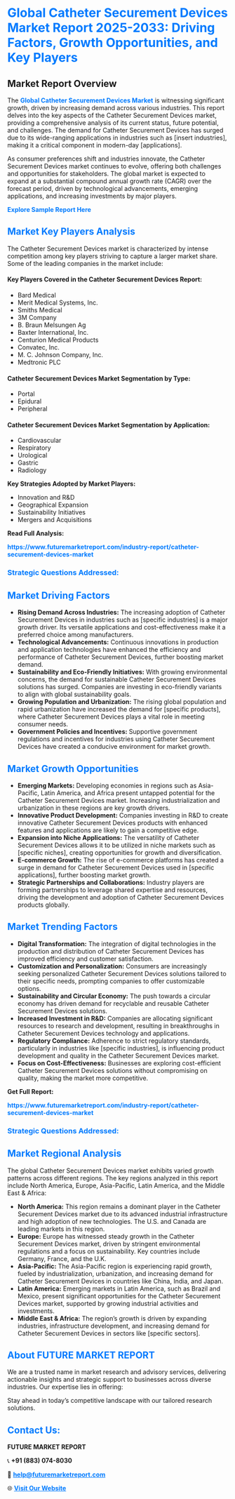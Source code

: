 <h1 style="color: #007BFF;">Global Catheter Securement Devices Market Report 2025-2033: Driving Factors, Growth Opportunities, and Key Players</h1>

<section id="overview">
<h2>Market Report Overview</h2>
<p>The <a href="https://www.futuremarketreport.com/industry-report/catheter-securement-devices-market" style="color: #007BFF; text-decoration: none;"><strong>Global Catheter Securement Devices Market</strong></a> is witnessing significant growth, driven by increasing demand across various industries. This report delves into the key aspects of the Catheter Securement Devices market, providing a comprehensive analysis of its current status, future potential, and challenges. The demand for Catheter Securement Devices has surged due to its wide-ranging applications in industries such as [insert industries], making it a critical component in modern-day [applications].</p>
<p>As consumer preferences shift and industries innovate, the Catheter Securement Devices market continues to evolve, offering both challenges and opportunities for stakeholders. The global market is expected to expand at a substantial compound annual growth rate (CAGR) over the forecast period, driven by technological advancements, emerging applications, and increasing investments by major players.</p>
</section>

<section id="overview">
<p><a href="https://www.futuremarketreport.com/request-sample/reportId=58624" style="color: #007BFF; text-decoration: none;"><strong>Explore Sample Report Here</strong></a></p>
</section>

<section id="key-players">
<h2 style="color: #007BFF;">Market Key Players Analysis</h2>
<p>The Catheter Securement Devices market is characterized by intense competition among key players striving to capture a larger market share. Some of the leading companies in the market include:</p>
<h4>Key Players Covered in the Catheter Securement Devices Report:</h4>
<ul><li>Bard Medical</li><li>Merit Medical Systems, Inc.</li><li>Smiths Medical</li><li>3M Company</li><li>B. Braun Melsungen Ag</li><li>Baxter International, Inc.</li><li>Centurion Medical Products</li><li>Convatec, Inc.</li><li>M. C. Johnson Company, Inc.</li><li>Medtronic PLC</li></ul>
<h4>Catheter Securement Devices Market Segmentation by Type:</h4>
<ul><li>Portal</li><li>Epidural</li><li>Peripheral</li></ul>

<h4>Catheter Securement Devices Market Segmentation by Application:</h4>
<ul><li>Cardiovascular</li><li>Respiratory</li><li>Urological</li><li>Gastric</li><li>Radiology</li></ul>
<p><strong>Key Strategies Adopted by Market Players:</strong></p>
<ul>
<li>Innovation and R&D</li>
<li>Geographical Expansion</li>
<li>Sustainability Initiatives</li>
<li>Mergers and Acquisitions</li>
</ul>
</section>

<section>
<p><strong>Read Full Analysis: </strong></p><a href="https://www.futuremarketreport.com/industry-report/catheter-securement-devices-market" style="color: #007BFF; text-decoration: none;"><strong>https://www.futuremarketreport.com/industry-report/catheter-securement-devices-market</strong></a>
<h3 style="color: #007BFF;">Strategic Questions Addressed:</h3>
</section>

<section id="driving-factors">
<h2 style="color: #007BFF;">Market Driving Factors</h2>
<ul>
<li><strong>Rising Demand Across Industries:</strong> The increasing adoption of Catheter Securement Devices in industries such as [specific industries] is a major growth driver. Its versatile applications and cost-effectiveness make it a preferred choice among manufacturers.</li>
<li><strong>Technological Advancements:</strong> Continuous innovations in production and application technologies have enhanced the efficiency and performance of Catheter Securement Devices, further boosting market demand.</li>
<li><strong>Sustainability and Eco-Friendly Initiatives:</strong> With growing environmental concerns, the demand for sustainable Catheter Securement Devices solutions has surged. Companies are investing in eco-friendly variants to align with global sustainability goals.</li>
<li><strong>Growing Population and Urbanization:</strong> The rising global population and rapid urbanization have increased the demand for [specific products], where Catheter Securement Devices plays a vital role in meeting consumer needs.</li>
<li><strong>Government Policies and Incentives:</strong> Supportive government regulations and incentives for industries using Catheter Securement Devices have created a conducive environment for market growth.</li>
</ul>
</section>

<section id="growth-opportunities">
<h2 style="color: #007BFF;">Market Growth Opportunities</h2>
<ul>
<li><strong>Emerging Markets:</strong> Developing economies in regions such as Asia-Pacific, Latin America, and Africa present untapped potential for the Catheter Securement Devices market. Increasing industrialization and urbanization in these regions are key growth drivers.</li>
<li><strong>Innovative Product Development:</strong> Companies investing in R&D to create innovative Catheter Securement Devices products with enhanced features and applications are likely to gain a competitive edge.</li>
<li><strong>Expansion into Niche Applications:</strong> The versatility of Catheter Securement Devices allows it to be utilized in niche markets such as [specific niches], creating opportunities for growth and diversification.</li>
<li><strong>E-commerce Growth:</strong> The rise of e-commerce platforms has created a surge in demand for Catheter Securement Devices used in [specific applications], further boosting market growth.</li>
<li><strong>Strategic Partnerships and Collaborations:</strong> Industry players are forming partnerships to leverage shared expertise and resources, driving the development and adoption of Catheter Securement Devices products globally.</li>
</ul>
</section>

<section id="trending-factors">
<h2 style="color: #007BFF;">Market Trending Factors</h2>
<ul>
<li><strong>Digital Transformation:</strong> The integration of digital technologies in the production and distribution of Catheter Securement Devices has improved efficiency and customer satisfaction.</li>
<li><strong>Customization and Personalization:</strong> Consumers are increasingly seeking personalized Catheter Securement Devices solutions tailored to their specific needs, prompting companies to offer customizable options.</li>
<li><strong>Sustainability and Circular Economy:</strong> The push towards a circular economy has driven demand for recyclable and reusable Catheter Securement Devices solutions.</li>
<li><strong>Increased Investment in R&D:</strong> Companies are allocating significant resources to research and development, resulting in breakthroughs in Catheter Securement Devices technology and applications.</li>
<li><strong>Regulatory Compliance:</strong> Adherence to strict regulatory standards, particularly in industries like [specific industries], is influencing product development and quality in the Catheter Securement Devices market.</li>
<li><strong>Focus on Cost-Effectiveness:</strong> Businesses are exploring cost-efficient Catheter Securement Devices solutions without compromising on quality, making the market more competitive.</li>
</ul>
</section>

<section>
<p><strong>Get Full Report: </strong></p><a href="https://www.futuremarketreport.com/industry-report/catheter-securement-devices-market" style="color: #007BFF; text-decoration: none;"><strong>https://www.futuremarketreport.com/industry-report/catheter-securement-devices-market</strong></a>
<h3 style="color: #007BFF;">Strategic Questions Addressed:</h3>
</section>


<section id="regional-analysis">
<h2 style="color: #007BFF;">Market Regional Analysis</h2>
<p>The global Catheter Securement Devices market exhibits varied growth patterns across different regions. The key regions analyzed in this report include North America, Europe, Asia-Pacific, Latin America, and the Middle East & Africa:</p>
<ul>
<li><strong>North America:</strong> This region remains a dominant player in the Catheter Securement Devices market due to its advanced industrial infrastructure and high adoption of new technologies. The U.S. and Canada are leading markets in this region.</li>
<li><strong>Europe:</strong> Europe has witnessed steady growth in the Catheter Securement Devices market, driven by stringent environmental regulations and a focus on sustainability. Key countries include Germany, France, and the U.K.</li>
<li><strong>Asia-Pacific:</strong> The Asia-Pacific region is experiencing rapid growth, fueled by industrialization, urbanization, and increasing demand for Catheter Securement Devices in countries like China, India, and Japan.</li>
<li><strong>Latin America:</strong> Emerging markets in Latin America, such as Brazil and Mexico, present significant opportunities for the Catheter Securement Devices market, supported by growing industrial activities and investments.</li>
<li><strong>Middle East & Africa:</strong> The region’s growth is driven by expanding industries, infrastructure development, and increasing demand for Catheter Securement Devices in sectors like [specific sectors].</li>
</ul>
</section>

<footer>
<h2 style="color: #007BFF;">About FUTURE MARKET REPORT</h2>
<p>We are a trusted name in market research and advisory services, delivering actionable insights and strategic support to businesses across diverse industries. Our expertise lies in offering:</p>

<p>Stay ahead in today’s competitive landscape with our tailored research solutions.</p>

<h2 style="color: #007BFF;">Contact Us:</h2>
<p><strong>FUTURE MARKET REPORT</strong></p>
<p>📞 <strong>+91 (883) 074-8030</strong></p>
<p>📧 <strong><a href="mailto:help@futuremarketreport.com" style="color: #007BFF;">help@futuremarketreport.com</a></strong></p>
<p>🌐 <strong><a href="https://www.futuremarketreport.com/" style="color: #007BFF;">Visit Our Website</a></strong></p>
</footer>